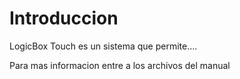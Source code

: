 # Introduccion
LogicBox Touch es un sistema que permite....

Para mas informacion entre a los archivos del manual
